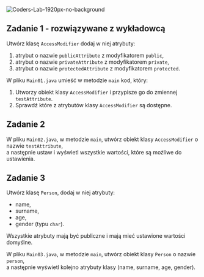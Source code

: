 ![Coders-Lab-1920px-no-background](https://user-images.githubusercontent.com/152855/73064373-5ed69780-3ea1-11ea-8a71-3d370a5e7dd8.png)


## Zadanie 1 - rozwiązywane z wykładowcą

Utwórz klasę `AccessModifier` dodaj w niej atrybuty:

1. atrybut o nazwie `publicAttribute` z modyfikatorem `public`,
2. atrybut o nazwie `privateAttribute` z modyfikatorem `private`,
3. atrybut o nazwie `protectedAttribute` z modyfikatorem `protected`.

W pliku `Main01.java` umieść w metodzie `main` kod, który:

1. Utworzy obiekt klasy `AccessModifier` i przypisze go do zmiennej `testAttribute`.
2. Sprawdź które z atrybutów klasy `AccessModifier` są dostępne. 


## Zadanie 2

W pliku `Main02.java`, w metodzie `main`, utwórz obiekt klasy `AccessModifier` o nazwie `testAttribute`,  
a następnie ustaw i wyświetl wszystkie wartości, które są możliwe do ustawienia. 


## Zadanie 3

Utwórz klasę `Person`, dodaj w niej atrybuty:
- name,
- surname,
- age,
- gender (typu `char`).

Wszystkie atrybuty mają być publiczne i mają mieć ustawione wartości domyślne.

W pliku `Main03.java`, w metodzie `main`, utwórz obiekt klasy `Person` o nazwie `person`,  
a następnie wyświetl kolejno atrybuty klasy (name, surname, age, gender).

